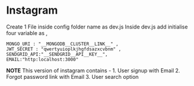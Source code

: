 # Instagram


Create 1 File inside config folder name as dev.js
Inside dev.js add initialise four variable as ,

    MONGO_URI : "__MONGODB__CLUSTER__LINK__" ,
    JWT_SECRET : "qwertyuioplkjhgfdsazxcvbnm" ,
    SENDGRID_API:"__SENDGRID__API__KEY__",
    EMAIL:"http:localhost:3000"

**NOTE**
    This version of instagram contains -
        1. User signup with Email
        2. Forgot password link with Email
        3. User search option
        
    
